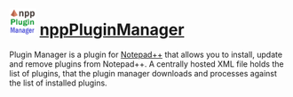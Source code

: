 # <img src="https://raw.githubusercontent.com/turboBasic/au-packages/032b22defa6ff47eb1bcb58b0f03f70f84423d00/notepadplusplus-nppPluginManager/icon.png" width="48" height="48"/> [nppPluginManager](https://chocolatey.org/packages/notepadplusplus-nppPluginManager)

Plugin Manager is a plugin for [Notepad++](https://github.com/notepad-plus-plus/notepad-plus-plus) that allows you to install, update and remove plugins from Notepad++. A centrally hosted XML file holds the list of plugins, that the plugin manager downloads and processes against the list of installed plugins.